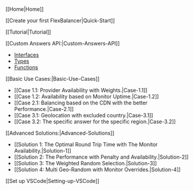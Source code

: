 [[Home|Home]]

[[Create your first FlexBalancer|Quick-Start]]

[[Tutorial|Tutorial]]

[[Custom Answers API:|Custom-Answers-API]]
* [Interfaces](Custom-Answers-API#interfaces)
* [Types](Custom-Answers-API#types)
* [Functions](Custom-Answers-API#functions)

[[Basic Use Cases:|Basic-Use-Cases]]
* [[Case 1.1: Provider Availability with Weights.|Case-1.1]]
* [[Case 1.2: Availability based on Monitor Uptime.|Case-1.2]]
* [[Case 2.1: Balancing based on the CDN with the better Performance.|Case-2.1]]
* [[Case 3.1: Geolocation with excluded country.|Case-3.1]]
* [[Case 3.2: The specific answer for the specific region.|Case-3.2]]

[[Advanced Solutions:|Advanced-Solutions]]

* [[Solution 1: The Optimal Round Trip Time with The Monitor Availability.|Solution-1]]
* [[Solution 2: The Performance with Penalty and Availability.|Solution-2]]
* [[Solution 3: The Weighted Random Selection.|Solution-3]]
* [[Solution 4: Multi Geo-Random with Monitor Overrides.|Solution-4]]

[[Set up VSCode|Setting-up-VSCode]]